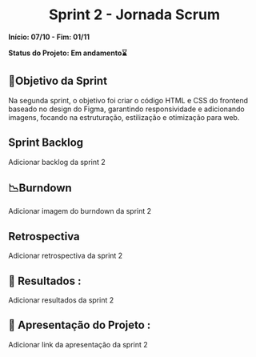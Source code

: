 <h1 align="center"> Sprint 2 - Jornada Scrum </h1>

**Início: 07/10 - Fim: 01/11**

**Status do Projeto: Em andamento⌛**

<span id="objetivo">
  
## 📌Objetivo da Sprint
Na segunda sprint, o objetivo foi criar o código HTML e CSS do frontend baseado no design do Figma, garantindo responsividade e adicionando imagens, focando na estruturação, estilização e otimização para web.
<br>

## Sprint Backlog

Adicionar backlog da sprint 2

## 📉Burndown

Adicionar imagem do burndown da sprint 2

## Retrospectiva

Adicionar retrospectiva da sprint 2
  

## 🔗 Resultados :

Adicionar resultados da sprint 2

## 🎥 Apresentação do Projeto :

Adicionar link da apresentação da sprint 2

<br>
